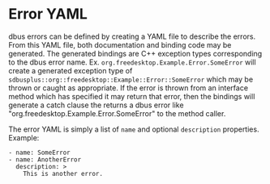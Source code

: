 # Error YAML

dbus errors can be defined by creating a YAML file to describe the errors.
From this YAML file, both documentation and binding code may be generated.
The generated bindings are C++ exception types corresponding to the dbus
error name.  Ex. `org.freedesktop.Example.Error.SomeError` will create a
generated exception type of
`sdbusplus::org::freedesktop::Example::Error::SomeError` which may be thrown
or caught as appropriate.  If the error is thrown from an interface method
which has specified it may return that error, then the bindings will generate
a catch clause the returns a dbus error like
"org.freedesktop.Example.Error.SomeError" to the method caller.

The error YAML is simply a list of `name` and optional `description` properties.
Example:
```
- name: SomeError
- name: AnotherError
  description: >
    This is another error.
```

